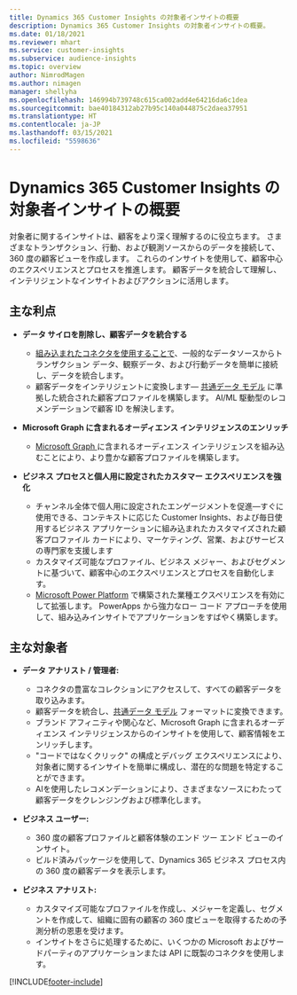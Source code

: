```yaml
---
title: Dynamics 365 Customer Insights の対象者インサイトの概要
description: Dynamics 365 Customer Insights の対象者インサイトの概要。
ms.date: 01/18/2021
ms.reviewer: mhart
ms.service: customer-insights
ms.subservice: audience-insights
ms.topic: overview
author: NimrodMagen
ms.author: nimagen
manager: shellyha
ms.openlocfilehash: 146994b739748c615ca002add4e64216da6c1dea
ms.sourcegitcommit: bae40184312ab27b95c140a044875c2daea37951
ms.translationtype: HT
ms.contentlocale: ja-JP
ms.lasthandoff: 03/15/2021
ms.locfileid: "5598636"
---
```

# <a name="audience-insights-for-dynamics-365-customer-insights-overview"></a>Dynamics 365 Customer Insights の対象者インサイトの概要

対象者に関するインサイトは、顧客をより深く理解するのに役立ちます。 さまざまなトランザクション、行動、および観測ソースからのデータを接続して、360 度の顧客ビューを作成します。 これらのインサイトを使用して、顧客中心のエクスペリエンスとプロセスを推進します。 顧客データを統合して理解し、インテリジェントなインサイトおよびアクションに活用します。

## <a name="main-benefits"></a>主な利点 

- **データ サイロを削除し、顧客データを統合する**

  - [組み込まれたコネクタを使用することで](data-sources.md)、一般的なデータソースからトランザクション データ、観察データ、および行動データを簡単に接続し、データを統合します。
  - 顧客データをインテリジェントに変換します— [共通データ モデル](/common-data-model/) に準拠した統合された顧客プロファイルを構築します。 AI/ML 駆動型のレコメンデーションで顧客 ID を解決します。

- **Microsoft Graph に含まれるオーディエンス インテリジェンスのエンリッチ**

  - [Microsoft Graph ](enrichment-microsoft-graph.md)に含まれるオーディエンス インテリジェンスを組み込むことにより、より豊かな顧客プロファイルを構築します。  

- **ビジネス プロセスと個人用に設定されたカスタマー エクスペリエンスを強化**

  - チャンネル全体で個人用に設定されたエンゲージメントを促進—すぐに使用できる、コンテキストに応じた Customer Insights、および毎日使用するビジネス アプリケーションに組み込まれたカスタマイズされた顧客プロファイル カードにより、マーケティング、営業、およびサービスの専門家を支援します
  - カスタマイズ可能なプロファイル、ビジネス メジャー、およびセグメントに基づいて、顧客中心のエクスペリエンスとプロセスを自動化します。
  - [Microsoft Power Platform](https://powerplatform.microsoft.com/) で構築された業種エクスペリエンスを有効にして拡張します。 PowerApps から強力なロー コード アプローチを使用して、組み込みインサイトでアプリケーションをすばやく構築します。  

## <a name="key-audiences"></a>主な対象者

- **データ アナリスト / 管理者:**

  - コネクタの豊富なコレクションにアクセスして、すべての顧客データを取り込みます。
  - 顧客データを統合し、[共通データ モデル](/common-data-model/) フォーマットに変換できます。
  - ブランド アフィニティや関心など、Microsoft Graph に含まれるオーディエンス インテリジェンスからのインサイトを使用して、顧客情報をエンリッチします。
  - "コードではなくクリック" の構成とデバッグ エクスペリエンスにより、対象者に関するインサイトを簡単に構成し、潜在的な問題を特定することができます。
  - AIを使用したレコメンデーションにより、さまざまなソースにわたって顧客データをクレンジングおよび標準化します。  

- **ビジネス ユーザー:**

  - 360 度の顧客プロファイルと顧客体験のエンド ツー エンド ビューのインサイト。
  - ビルド済みパッケージを使用して、Dynamics 365 ビジネス プロセス内の 360 度の顧客データを表示します。

- **ビジネス アナリスト:**

  - カスタマイズ可能なプロファイルを作成し、メジャーを定義し、セグメントを作成して、組織に固有の顧客の 360 度ビューを取得するための予測分析の恩恵を受けます。  
  - インサイトをさらに処理するために、いくつかの Microsoft およびサードパーティのアプリケーションまたは API に既製のコネクタを使用します。


[!INCLUDE[footer-include](../includes/footer-banner.md)]